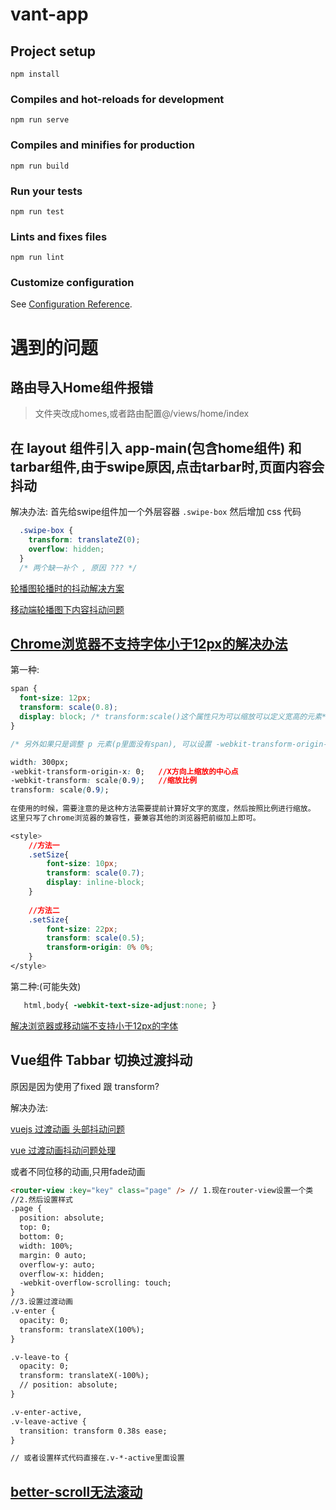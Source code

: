 # vant-app

## Project setup
```
npm install
```

### Compiles and hot-reloads for development
```
npm run serve
```

### Compiles and minifies for production
```
npm run build
```

### Run your tests
```
npm run test
```

### Lints and fixes files
```
npm run lint
```

### Customize configuration
See [Configuration Reference](https://cli.vuejs.org/config/).



# 遇到的问题

## 路由导入Home组件报错

> 文件夹改成homes,或者路由配置@/views/home/index



## 在 layout 组件引入 app-main(包含home组件) 和 tarbar组件,由于swipe原因,点击tarbar时,页面内容会抖动

解决办法: 首先给swipe组件加一个外层容器 `.swipe-box` 然后增加 css 代码

```css
  .swipe-box {
    transform: translateZ(0);
    overflow: hidden;
  }
  /* 两个缺一补个 , 原因 ??? */
```

[轮播图轮播时的抖动解决方案](https://blog.csdn.net/weixin_44442095/article/details/87614913)

[移动端轮播图下内容抖动问题](https://blog.csdn.net/weixin_44442095/article/details/87614913)



## [Chrome浏览器不支持字体小于12px的解决办法](https://blog.csdn.net/xjun0812/article/details/50497137)

第一种:

```css
span {
  font-size: 12px;
  transform: scale(0.8);
  display: block; /* transform:scale()这个属性只为可以缩放可以定义宽高的元素*/
}

/* 另外如果只是调整 p 元素(p里面没有span), 可以设置 -webkit-transform-origin-x: 0; ,可以防止两边空白 */

width: 300px;
-webkit-transform-origin-x: 0;   //X方向上缩放的中心点
-webkit-transform: scale(0.9);   //缩放比例
transform: scale(0.9);
 
在使用的时候，需要注意的是这种方法需要提前计算好文字的宽度，然后按照比例进行缩放。
这里只写了chrome浏览器的兼容性，要兼容其他的浏览器把前缀加上即可。

<style> 
    //方法一 
    .setSize{ 
        font-size: 10px; 
        transform: scale(0.7); 
        display: inline-block; 
    } 
 
    //方法二 
    .setSize{ 
        font-size: 22px; 
        transform: scale(0.5); 
        transform-origin: 0% 0%; 
    } 
</style>
```

第二种:(可能失效)

```css
   html,body{ -webkit-text-size-adjust:none; }
```

[解决浏览器或移动端不支持小于12px的字体](https://blog.csdn.net/Raytheon107/article/details/82733865)



## Vue组件 Tabbar 切换过渡抖动

原因是因为使用了fixed 跟 transform?

解决办法:

[vuejs 过渡动画 头部抖动问题](https://segmentfault.com/q/1010000010884379)

[vue 过渡动画抖动问题处理](https://blog.csdn.net/qq_25610161/article/details/81940863)

或者不同位移的动画,只用fade动画

```html
<router-view :key="key" class="page" /> // 1.现在router-view设置一个类
//2.然后设置样式
.page {
  position: absolute;
  top: 0;
  bottom: 0;
  width: 100%;
  margin: 0 auto;
  overflow-y: auto;
  overflow-x: hidden;
  -webkit-overflow-scrolling: touch;
}
//3.设置过渡动画
.v-enter {
  opacity: 0;
  transform: translateX(100%);
}

.v-leave-to {
  opacity: 0;
  transform: translateX(-100%);
  // position: absolute;
}

.v-enter-active,
.v-leave-active {
  transition: transform 0.38s ease;
}

// 或者设置样式代码直接在.v-*-active里面设置

```

## [better-scroll无法滚动](https://blog.csdn.net/qiqi_77_/article/details/79361413#commentBox)

